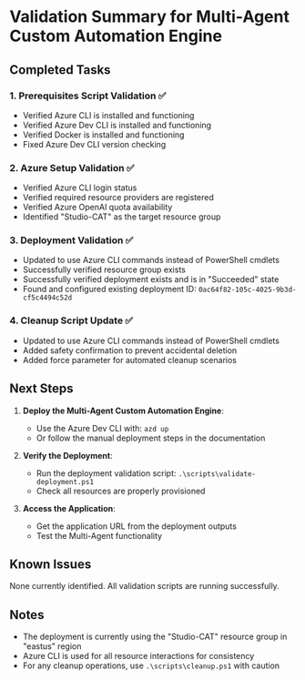 # Validation Summary for Multi-Agent Custom Automation Engine

## Completed Tasks

### 1. Prerequisites Script Validation ✅

- Verified Azure CLI is installed and functioning
- Verified Azure Dev CLI is installed and functioning
- Verified Docker is installed and functioning
- Fixed Azure Dev CLI version checking

### 2. Azure Setup Validation ✅

- Verified Azure CLI login status
- Verified required resource providers are registered
- Verified Azure OpenAI quota availability
- Identified "Studio-CAT" as the target resource group

### 3. Deployment Validation ✅

- Updated to use Azure CLI commands instead of PowerShell cmdlets
- Successfully verified resource group exists
- Successfully verified deployment exists and is in "Succeeded" state
- Found and configured existing deployment ID: `0ac64f82-105c-4025-9b3d-cf5c4494c52d`

### 4. Cleanup Script Update ✅

- Updated to use Azure CLI commands instead of PowerShell cmdlets
- Added safety confirmation to prevent accidental deletion
- Added force parameter for automated cleanup scenarios

## Next Steps

1. **Deploy the Multi-Agent Custom Automation Engine**:
   - Use the Azure Dev CLI with: `azd up`
   - Or follow the manual deployment steps in the documentation

2. **Verify the Deployment**:
   - Run the deployment validation script: `.\scripts\validate-deployment.ps1`
   - Check all resources are properly provisioned

3. **Access the Application**:
   - Get the application URL from the deployment outputs
   - Test the Multi-Agent functionality

## Known Issues

None currently identified. All validation scripts are running successfully.

## Notes

- The deployment is currently using the "Studio-CAT" resource group in "eastus" region
- Azure CLI is used for all resource interactions for consistency
- For any cleanup operations, use `.\scripts\cleanup.ps1` with caution
